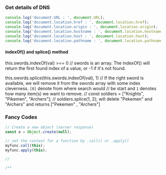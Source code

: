 ### Get details of DNS
```js
console.log('document.URL : ', document.URL);
console.log('document.location.href : ', document.location.href);
console.log('document.location.origin : ', document.location.origin);
console.log('document.location.hostname : ', document.location.hostname);
console.log('document.location.host : ', document.location.host);
console.log('document.location.pathname : ', document.location.pathname);
```

#### indexOf() and splice() method
this.swords.indexOf(val) >== 0
// swords is an array. The indexOf() will return the first found index of a value, or -1 if it's not found. 

this.swords.splice(this.swords.indexOf(val), 1)
// If the right sword is available, we will remove it from the swords array with some index cleverness. `[0]` denote from where search would 
// be start and `1` denotes how many item(s) we want to remove.
// const soldiers = ["Knights", "Pikemen", "Archers"];
// soldiers.splice(1, 2); will delete "Pekemen" and "Archers" and returns ["Pekemen" , "Archers"]
 
### Fancy Codes
```js
// Create a new object (server response)
const o = Object.create(null);

// set the context for a function by .call() or .apply()
myfunc.call(this);
myfunc.apply(this);

// 

/**



```

